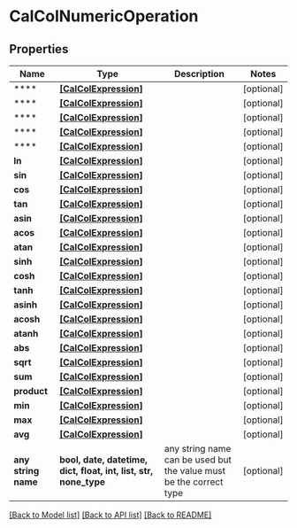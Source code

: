 # CalColNumericOperation


## Properties
Name | Type | Description | Notes
------------ | ------------- | ------------- | -------------
**** | [**[CalColExpression]**](CalColExpression.md) |  | [optional] 
**** | [**[CalColExpression]**](CalColExpression.md) |  | [optional] 
**** | [**[CalColExpression]**](CalColExpression.md) |  | [optional] 
**** | [**[CalColExpression]**](CalColExpression.md) |  | [optional] 
**** | [**[CalColExpression]**](CalColExpression.md) |  | [optional] 
**ln** | [**[CalColExpression]**](CalColExpression.md) |  | [optional] 
**sin** | [**[CalColExpression]**](CalColExpression.md) |  | [optional] 
**cos** | [**[CalColExpression]**](CalColExpression.md) |  | [optional] 
**tan** | [**[CalColExpression]**](CalColExpression.md) |  | [optional] 
**asin** | [**[CalColExpression]**](CalColExpression.md) |  | [optional] 
**acos** | [**[CalColExpression]**](CalColExpression.md) |  | [optional] 
**atan** | [**[CalColExpression]**](CalColExpression.md) |  | [optional] 
**sinh** | [**[CalColExpression]**](CalColExpression.md) |  | [optional] 
**cosh** | [**[CalColExpression]**](CalColExpression.md) |  | [optional] 
**tanh** | [**[CalColExpression]**](CalColExpression.md) |  | [optional] 
**asinh** | [**[CalColExpression]**](CalColExpression.md) |  | [optional] 
**acosh** | [**[CalColExpression]**](CalColExpression.md) |  | [optional] 
**atanh** | [**[CalColExpression]**](CalColExpression.md) |  | [optional] 
**abs** | [**[CalColExpression]**](CalColExpression.md) |  | [optional] 
**sqrt** | [**[CalColExpression]**](CalColExpression.md) |  | [optional] 
**sum** | [**[CalColExpression]**](CalColExpression.md) |  | [optional] 
**product** | [**[CalColExpression]**](CalColExpression.md) |  | [optional] 
**min** | [**[CalColExpression]**](CalColExpression.md) |  | [optional] 
**max** | [**[CalColExpression]**](CalColExpression.md) |  | [optional] 
**avg** | [**[CalColExpression]**](CalColExpression.md) |  | [optional] 
**any string name** | **bool, date, datetime, dict, float, int, list, str, none_type** | any string name can be used but the value must be the correct type | [optional]

[[Back to Model list]](../README.md#documentation-for-models) [[Back to API list]](../README.md#documentation-for-api-endpoints) [[Back to README]](../README.md)


